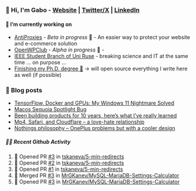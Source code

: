 ### 👋 Hi, I'm Gabo - [Website](https://gkanev.com) | [Twitter/X](https://twitter.com/mrgkanev) | [LinkedIn](https://www.linkedin.com/in/mrgkanev)

#### 🔭 I’m currently working on
- [AntiProxies](https://antiproxies.com/) - *Beta in progress* 🚀 -  An easier way to protect your website and e-commerce solution
- [OpenWPClub](https://openwpclub.com/) - *Alpha in progress* 🚀 - 
- [IEEE Student Branch of Uni Ruse](https://github.com/IEEE-Student-Branch-of-Uni-Ruse) - breaking science and IT at the same time ... on purpose ...
- [Finishing my Ph.D. degree 🤔](https://scholar.google.com/citations?user=En7GPEsAAAAJ&hl=en) -> will open source everything I write here as well (if possible)

### 📖 Blog posts
<!-- BLOG-POST-LIST:START -->
- [TensorFlow, Docker and GPUs: My Windows 11 Nightmare Solved](https://gkanev.com/posts/tensorflow-docker-and-gpus-my-windows-11-nightmare-solved/)
- [Macos Sequoia Spotlight Bug](https://gkanev.com/posts/macos-sequoia-spotlight-bug/)
- [Been building products for 10 years, here’s what I’ve really learned](https://gkanev.com/posts/been-building-products-for-10-years-heres-what-ive-really-learned/)
- [Mp4, Safari, and Cloudflare – a love-hate relationship](https://gkanev.com/posts/mp4-safari-and-cloudflare-a-love-hate-relationship/)
- [Nothings philosophy – OnePlus problems but with a cooler design](https://gkanev.com/posts/nothings-philosophy-oneplus-problems-but-with-a-cooler-design/)
<!-- BLOG-POST-LIST:END -->

##### 🧑‍💻 Recent Github Activity

<!--START_SECTION:activity-->
1. 💪 Opened PR [#3](https://github.com/tskaneva/5-min-redirects/pull/3) in [tskaneva/5-min-redirects](https://github.com/tskaneva/5-min-redirects)
2. 💪 Opened PR [#2](https://github.com/tskaneva/5-min-redirects/pull/2) in [tskaneva/5-min-redirects](https://github.com/tskaneva/5-min-redirects)
3. 💪 Opened PR [#1](https://github.com/tskaneva/5-min-redirects/pull/1) in [tskaneva/5-min-redirects](https://github.com/tskaneva/5-min-redirects)
4. 🎉 Merged PR [#3](https://github.com/MrGKanev/MySQL-MariaDB-Settings-Calculator/pull/3) in [MrGKanev/MySQL-MariaDB-Settings-Calculator](https://github.com/MrGKanev/MySQL-MariaDB-Settings-Calculator)
5. 💪 Opened PR [#3](https://github.com/MrGKanev/MySQL-MariaDB-Settings-Calculator/pull/3) in [MrGKanev/MySQL-MariaDB-Settings-Calculator](https://github.com/MrGKanev/MySQL-MariaDB-Settings-Calculator)
<!--END_SECTION:activity-->
